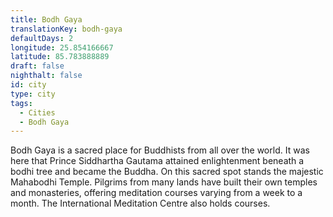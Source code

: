 ```yaml
---
title: Bodh Gaya
translationKey: bodh-gaya
defaultDays: 2
longitude: 25.854166667
latitude: 85.783888889
draft: false
nighthalt: false
id: city
type: city
tags:
  - Cities
  - Bodh Gaya
---
```

Bodh Gaya is a sacred place for Buddhists from all over the world. It was here that Prince Siddhartha Gautama attained enlightenment beneath a bodhi tree and became the Buddha. On this sacred spot stands the majestic Mahabodhi Temple. Pilgrims from many lands have built their own temples and monasteries, offering meditation courses varying from a week to a month. The International Meditation Centre also holds courses.